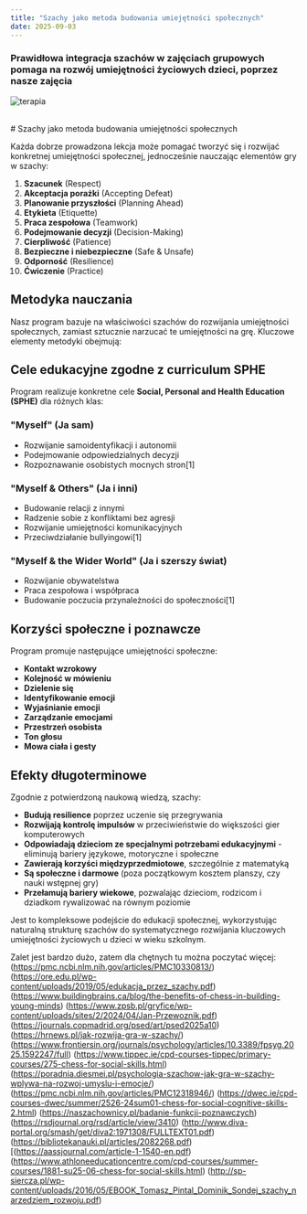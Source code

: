 ```yaml
---
title: "Szachy jako metoda budowania umiejętności społecznych"
date: 2025-09-03
---
```

### Prawidłowa integracja szachów w zajęciach grupowych pomaga na rozwój umiejętności życiowych dzieci, poprzez nasze zajęcia


![terapia](/uploads/chess_social.png)


<br>
# Szachy jako metoda budowania umiejętności społecznych


Każda dobrze prowadzona lekcja może pomagać tworzyć się i rozwijać konkretnej umiejętności społecznej, jednocześnie nauczając elementów gry w szachy:

1. **Szacunek** (Respect) 
2. **Akceptacja porażki** (Accepting Defeat)
3. **Planowanie przyszłości** (Planning Ahead)
4. **Etykieta** (Etiquette)
5. **Praca zespołowa** (Teamwork) 
6. **Podejmowanie decyzji** (Decision-Making) 
7. **Cierpliwość** (Patience) 
8. **Bezpieczne i niebezpieczne** (Safe & Unsafe)
9. **Odporność** (Resilience) 
10. **Ćwiczenie** (Practice)

## Metodyka nauczania

Nasz program bazuje na właściwości szachów do rozwijania umiejętności społecznych, zamiast sztucznie narzucać te umiejętności na grę. Kluczowe elementy metodyki obejmują:


## Cele edukacyjne zgodne z curriculum SPHE

Program realizuje konkretne cele **Social, Personal and Health Education (SPHE)** dla różnych klas:

### "Myself" (Ja sam)
- Rozwijanie samoidentyfikacji i autonomii
- Podejmowanie odpowiedzialnych decyzji
- Rozpoznawanie osobistych mocnych stron[1]

### "Myself & Others" (Ja i inni)
- Budowanie relacji z innymi
- Radzenie sobie z konfliktami bez agresji
- Rozwijanie umiejętności komunikacyjnych
- Przeciwdziałanie bullyingowi[1]

###  "Myself & the Wider World" (Ja i szerszy świat)
- Rozwijanie obywatelstwa
- Praca zespołowa i współpraca
- Budowanie poczucia przynależności do społeczności[1]

## Korzyści społeczne i poznawcze

Program promuje następujące umiejętności społeczne:
- **Kontakt wzrokowy**
- **Kolejność w mówieniu**
- **Dzielenie się**
- **Identyfikowanie emocji**
- **Wyjaśnianie emocji**
- **Zarządzanie emocjami**
- **Przestrzeń osobista**
- **Ton głosu**
- **Mowa ciała i gesty**

## Efekty długoterminowe

Zgodnie z potwierdzoną naukową wiedzą, szachy:
- **Budują resilience** poprzez uczenie się przegrywania
- **Rozwijają kontrolę impulsów** w przeciwieństwie do większości gier komputerowych
- **Odpowiadają dzieciom ze specjalnymi potrzebami edukacyjnymi** - eliminują bariery językowe, motoryczne i społeczne
- **Zawierają korzyści międzyprzedmiotowe**, szczególnie z matematyką
- **Są społeczne i darmowe** (poza początkowym kosztem planszy, czy nauki wstępnej gry)
- **Przełamują bariery wiekowe**, pozwalając dzieciom, rodzicom i dziadkom rywalizować na równym poziomie

Jest to  kompleksowe podejście do edukacji społecznej, wykorzystując naturalną strukturę szachów do systematycznego rozwijania kluczowych umiejętności życiowych u dzieci w wieku szkolnym.

Zalet jest bardzo dużo, zatem dla chętnych tu można poczytać więcej:
(https://pmc.ncbi.nlm.nih.gov/articles/PMC10330813/)
(https://ore.edu.pl/wp-content/uploads/2019/05/edukacja_przez_szachy.pdf)
(https://www.buildingbrains.ca/blog/the-benefits-of-chess-in-building-young-minds)
(https://www.zpsb.pl/gryfice/wp-content/uploads/sites/2/2024/04/Jan-Przewoznik.pdf)
(https://journals.copmadrid.org/psed/art/psed2025a10)
(https://hrnews.pl/jak-rozwija-gra-w-szachy/)
(https://www.frontiersin.org/journals/psychology/articles/10.3389/fpsyg.2025.1592247/full)
(https://www.tippec.ie/cpd-courses-tippec/primary-courses/275-chess-for-social-skills.html)
(https://poradnia.diesmei.pl/psychologia-szachow-jak-gra-w-szachy-wplywa-na-rozwoj-umyslu-i-emocje/)
(https://pmc.ncbi.nlm.nih.gov/articles/PMC12318946/)
(https://dwec.ie/cpd-courses-dwec/summer/2526-24sum01-chess-for-social-cognitive-skills-2.html)
(https://naszachownicy.pl/badanie-funkcji-poznawczych)
(https://rsdjournal.org/rsd/article/view/3410)
(http://www.diva-portal.org/smash/get/diva2:1971308/FULLTEXT01.pdf)
(https://bibliotekanauki.pl/articles/2082268.pdf)
[(https://aassjournal.com/article-1-1540-en.pdf)
(https://www.athloneeducationcentre.com/cpd-courses/summer-courses/1881-su25-06-chess-for-social-skills.html)
(http://sp-siercza.pl/wp-content/uploads/2016/05/EBOOK_Tomasz_Pintal_Dominik_Sondej_szachy_narzedziem_rozwoju.pdf)

<br>
